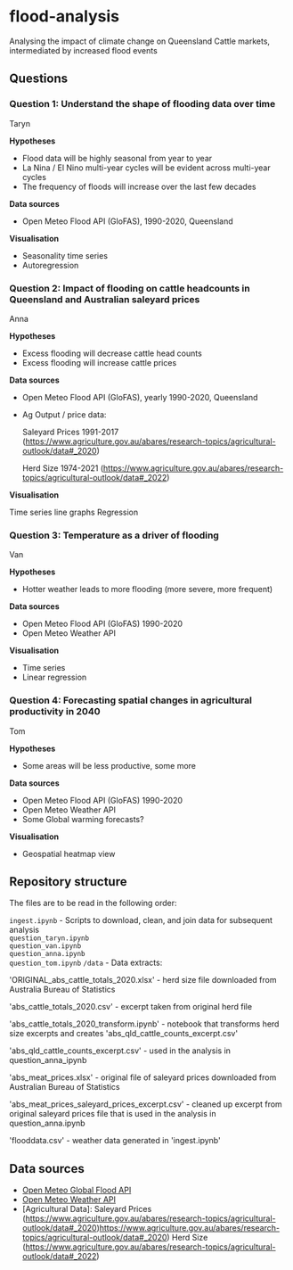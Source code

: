 # flood-analysis

Analysing the impact of climate change on Queensland Cattle markets, intermediated by increased flood events


## Questions

### Question 1: Understand the shape of flooding data over time

Taryn

**Hypotheses**

- Flood data will be highly seasonal from year to year
- La Nina / El Nino multi-year cycles will be evident across multi-year cycles
- The frequency of floods will increase over the last few decades

**Data sources**

- Open Meteo Flood API (GloFAS), 1990-2020, Queensland

**Visualisation**

- Seasonality time series
- Autoregression


### Question 2: Impact of flooding on cattle headcounts in Queensland and Australian saleyard prices

Anna

**Hypotheses**

- Excess flooding will decrease cattle head counts
- Excess flooding will increase cattle prices

**Data sources**

- Open Meteo Flood API (GloFAS), yearly 1990-2020, Queensland
- Ag Output / price data:
  
  Saleyard Prices 1991-2017 (https://www.agriculture.gov.au/abares/research-topics/agricultural-outlook/data#_2020)
  
  Herd Size 1974-2021 (https://www.agriculture.gov.au/abares/research-topics/agricultural-outlook/data#_2022)

**Visualisation**

Time series line graphs
Regression


### Question 3: Temperature as a driver of flooding 

Van

**Hypotheses**

- Hotter weather leads to more flooding (more severe, more frequent)

**Data sources**

- Open Meteo Flood API (GloFAS) 1990-2020
- Open Meteo Weather API

**Visualisation**

- Time series
- Linear regression


### Question 4: Forecasting spatial changes in agricultural productivity in 2040

Tom

**Hypotheses**

- Some areas will be less productive, some more

**Data sources**

- Open Meteo Flood API (GloFAS) 1990-2020
- Open Meteo Weather API
- Some Global warming forecasts?

**Visualisation**

- Geospatial heatmap view



## Repository structure
The files are to be read in the following order:
 
`ingest.ipynb` - Scripts to download, clean, and join data for subsequent analysis  
`question_taryn.ipynb`  
`question_van.ipynb`   
`question_anna.ipynb`   
`question_tom.ipynb` 
`/data` - Data extracts:

'ORIGINAL_abs_cattle_totals_2020.xlsx' - herd size file downloaded from Australia Bureau of Statistics

'abs_cattle_totals_2020.csv' - excerpt taken from original herd file

'abs_cattle_totals_2020_transform.ipynb' - notebook that transforms herd size excerpts and creates 'abs_qld_cattle_counts_excerpt.csv'

'abs_qld_cattle_counts_excerpt.csv' - used in the analysis in question_anna_ipynb

'abs_meat_prices.xlsx' - original file of saleyard prices downloaded from Australian Bureau of Statistics

'abs_meat_prices_saleyard_prices_excerpt.csv' - cleaned up excerpt from original saleyard prices file that is used in the analysis in question_anna.ipynb

'flooddata.csv' - weather data generated in 'ingest.ipynb'

## Data sources

- [Open Meteo Global Flood API](https://open-meteo.com/en/docs/flood-api)
- [Open Meteo Weather API](https://open-meteo.com/)
- [Agricultural Data]: Saleyard Prices (https://www.agriculture.gov.au/abares/research-topics/agricultural-outlook/data#_2020)https://www.agriculture.gov.au/abares/research-topics/agricultural-outlook/data#_2020)
                       Herd Size (https://www.agriculture.gov.au/abares/research-topics/agricultural-outlook/data#_2022)

